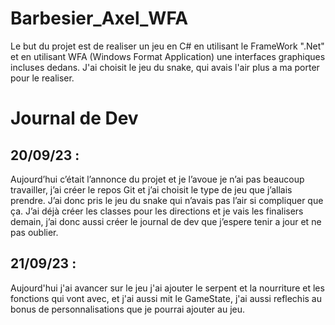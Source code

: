 # Barbesier_Axel_WFA
Le but du projet est de realiser un jeu en C# en utilisant le FrameWork ".Net" et en utilisant WFA (Windows Format Application) une interfaces graphiques incluses dedans.
J'ai choisit le jeu du snake, qui avais l'air plus a ma porter pour le realiser.



# Journal de Dev 

## 20/09/23 : 
Aujourd’hui c’était l’annonce du projet et je l’avoue je n’ai pas beaucoup travailler, j’ai créer le repos Git et j’ai choisit le type de jeu que j’allais prendre. J’ai donc pris le jeu du snake qui n’avais pas l’air si compliquer que ça.
J’ai déjà créer les classes pour les directions et je vais les finalisers demain, j’ai donc aussi créer le journal de dev que j’espere tenir a jour et ne pas oublier.

## 21/09/23 : 
Aujourd'hui j'ai avancer sur le jeu j'ai ajouter le serpent et la nourriture et les fonctions qui vont avec, et j'ai aussi mit le GameState, j'ai aussi reflechis au bonus de personnalisations que je pourrai ajouter au jeu.
